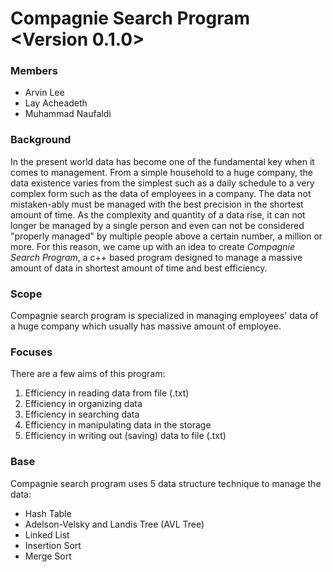 # Compagnie Search Program <Version 0.1.0>

### Members

- Arvin Lee
- Lay Acheadeth
- Muhammad Naufaldi

### Background

In the present world data has become one of the fundamental key when it comes to management. From a simple household to a huge company, the data existence varies from the simplest such as a daily schedule to a very complex form such as the data of employees in a company. The data not mistaken-ably must be managed with the best precision in the shortest amount of time. As the complexity and quantity of a data rise, it can not longer be managed by a single person and even can not be considered "properly managed" by multiple people above a certain number, a million or more. For this reason, we came up with an idea to create *Compagnie Search Program*, a c++ based program designed to manage a massive amount of data in shortest amount of time and best efficiency.

### Scope

Compagnie search program is specialized in managing employees' data of a huge company which usually has massive amount of employee.

### Focuses

There are a few aims of this program:

1. Efficiency in reading data from file (.txt)
2. Efficiency in organizing data
3. Efficiency in searching data
4. Efficiency in manipulating data in the storage
5. Efficiency in writing out (saving) data to file (.txt)

### Base

Compagnie search program uses 5 data structure technique to manage the data:

- Hash Table
- Adelson-Velsky and Landis Tree (AVL Tree)
- Linked List
- Insertion Sort
- Merge Sort
